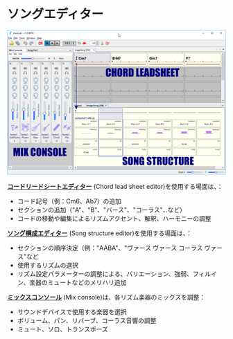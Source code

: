 # ソングエディター

![](../../.gitbook/assets/JJazzLab-legende.png)

&#x20; [**コードリードシートエディター**](chord-lead-sheet.md) (Chord lead sheet editor)を使用する場面は、：

* コード記号（例：Cm6、Ab7）の追加
* セクションの追加（"A"、"B"、"バース"、"コーラス"...など）
* コードの移動や編集によるリズムアクセント、解釈、ハーモニーの調整

[**ソング構成エディター**](song-structure.md) (Song structure editor)を使用する場面は、：

* セクションの順序決定（例："AABA"、"ヴァース ヴァース コーラス ヴァース"など&#x20;
* 使用するリズムの選択&#x20;
* リズム設定パラメーターの調整による、バリエーション、強弱、フィルイン、楽器のミュートなどのメリハリ追加

[**ミックスコンソール**](mix-console.md) (Mix console)は、各リズム楽器のミックスを調整：

* サウンドデバイスで使用する楽器を選択
* ボリューム、パン、リバーブ、コーラス音響の調整&#x20;
* ミュート、ソロ、トランスポーズ
